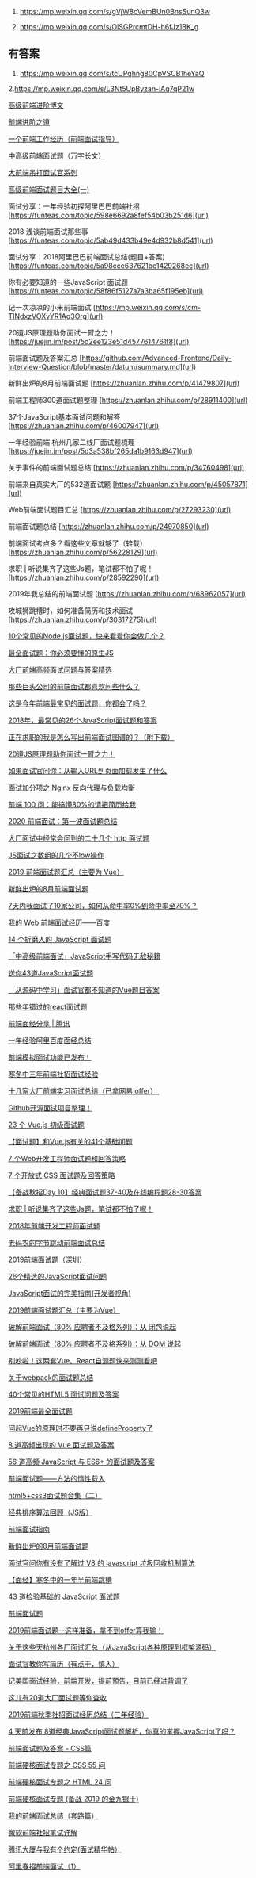 1. https://mp.weixin.qq.com/s/gVjW8oVemBUn0BnsSunQ3w

2. https://mp.weixin.qq.com/s/OlSGPrcmtDH-h6fJz1BK_g

## 有答案

1. https://mp.weixin.qq.com/s/tcUPqhng80CpVSCB1heYaQ

2.https://mp.weixin.qq.com/s/L3Nt5UpByzan-iAq7qP21w

[高级前端进阶博文](https://muyiy.cn/blog/)

[前端进阶之道](https://yuchengkai.cn/)

[一个前端工作经历（前端面试指导）](https://juejin.im/post/5e4ba80c6fb9a07cdf533bca)

[中高级前端面试题（万字长文）](https://juejin.im/post/5e4c0b856fb9a07ccb7e8eca)

[大前端吊打面试官系列](https://juejin.im/post/5e4943d0f265da57537eaba9)

[高级前端面试题目大全(一)](https://www.jianshu.com/p/7c6e4d21bf77)

面试分享：一年经验初探阿里巴巴前端社招
[https://funteas.com/topic/598e6692a8fef54b03b251d6](url)

2018 浅谈前端面试那些事
[https://funteas.com/topic/5ab49d433b49e4d932b8d541](url)

面试分享：2018阿里巴巴前端面试总结(题目+答案)
[https://funteas.com/topic/5a98cce637621be1429268ee](url)

你有必要知道的一些JavaScript 面试题
[https://funteas.com/topic/58f86f5127a7a3ba65f195eb](url)

记一次凉凉的小米前端面试
[https://mp.weixin.qq.com/s/cm-TINdxzVOXvYR1Aq3Org](url)

20道JS原理题助你面试一臂之力！
[https://juejin.im/post/5d2ee123e51d4577614761f8](url)

前端面试题及答案汇总
[https://github.com/Advanced-Frontend/Daily-Interview-Question/blob/master/datum/summary.md](url)

新鲜出炉的8月前端面试题
[https://zhuanlan.zhihu.com/p/41479807](url)

前端工程师300道面试题整理
[https://zhuanlan.zhihu.com/p/28911400](url)

37个JavaScript基本面试问题和解答
[https://zhuanlan.zhihu.com/p/46007947](url)

一年经验前端 杭州几家二线厂面试题梳理
[https://juejin.im/post/5d3a538bf265da1b9163d947](url)

关于事件的前端面试题总结
[https://zhuanlan.zhihu.com/p/34760498](url)

前端来自真实大厂的532道面试题
[https://zhuanlan.zhihu.com/p/45057871](url)

Web前端面试题目汇总
[https://zhuanlan.zhihu.com/p/27293230](url)

前端面试题总结
[https://zhuanlan.zhihu.com/p/24970850](url)

前端面试考点多？看这些文章就够了（转载）
[https://zhuanlan.zhihu.com/p/56228129](url)

求职 | 听说集齐了这些Js题，笔试都不怕了呢！
[https://zhuanlan.zhihu.com/p/28592290](url)

2019年我总结的前端面试题
[https://zhuanlan.zhihu.com/p/68962057](url)

攻城狮跳槽时，如何准备简历和技术面试
[https://zhuanlan.zhihu.com/p/30317275](url)

[10个常见的Node.js面试题，快来看看你会做几个？](https://mp.weixin.qq.com/s/ao2_RQlaKJuIdchzpFVdMg)


[最全面试题：你必须要懂的原生JS](https://mp.weixin.qq.com/s/kRKSRjT6Gljt5boVRuAzIw)

[大厂前端高频面试问题与答案精选](https://mp.weixin.qq.com/s/OUeoshYYui9EsB8SC3D6MA)


[那些巨头公司的前端面试都喜欢问些什么？](https://mp.weixin.qq.com/s/GL1s4dtxjUFhxKWch4aBuQ)

[这是今年前端最常见的面试题，你都会了吗？](https://mp.weixin.qq.com/s/uVZnt6HMs2b9-rPxqkZ-bQ)

[2018年，最常见的26个JavaScript面试题和答案](https://mp.weixin.qq.com/s/4a_r-pILxMa9JC4fszMR_A)

[正在求职的我是怎么写出前端面试图谱的？（附下载）](https://mp.weixin.qq.com/s/97qh-rczSTYyGkzIQ5Pb1A)

[20道JS原理题助你面试一臂之力！](https://mp.weixin.qq.com/s/620g6Gw6KF1N-jWUguw8yQ)

[如果面试官问你：从输入URL到页面加载发生了什么](https://mp.weixin.qq.com/s/gS0LE_knCBU-ytWBkzMLQg)

[面试加分项之 Nginx 反向代理与负载均衡](https://mp.weixin.qq.com/s/n7V-e-J41w8zNOn3NlS-OQ)

[前端 100 问：能搞懂80%的请把简历给我](https://mp.weixin.qq.com/s/6jPP7fOJ-KhvJXfJGAsCVA)

[2020 前端面试：第一波面试题总结](https://mp.weixin.qq.com/s/QACmgbwsWB8M1o6gymgJLw)

[大厂面试中经常会问到的二十几个 http 面试题](https://mp.weixin.qq.com/s/jw2MjTNKp53IoVxjoZ0_JQ)

[JS面试之数组的几个不low操作](https://mp.weixin.qq.com/s/X8X5qMAUmeH3hTSDlvUWVw)

[2019 前端面试题汇总（主要为 Vue）](https://mp.weixin.qq.com/s/n4txF6ZCCEeBaqO-aE2eUQ)

[新鲜出炉的8月前端面试题](https://mp.weixin.qq.com/s/YCgVEHOuFazMSaIYpemqTw)

[7天内我面试了10家公司，如何从命中率0%到命中率至70%？](https://mp.weixin.qq.com/s/lByyDcrOJ3PIwxSt9QIBpg)

[我的 Web 前端面试经历——百度](https://mp.weixin.qq.com/s/x1dzDJ52HDokJjzOb05YRA)

[14 个折磨人的 JavaScript 面试题](https://mp.weixin.qq.com/s/PdJnIL_yCSuh-SSx9AMAbg)

[「中高级前端面试」JavaScript手写代码无敌秘籍](https://mp.weixin.qq.com/s/IIgLOWyjpzcaMAnz-1cI-g)

[送你43道JavaScript面试题](https://mp.weixin.qq.com/s/kkSu5NQeRImTWoWCgK6d9A)

[「从源码中学习」面试官都不知道的Vue题目答案](https://mp.weixin.qq.com/s/w4onfmE5FWc2zqP6mtYc3g)

[那些年错过的react面试题](https://mp.weixin.qq.com/s/MHmu0YED5P6bD6ueCgoWQA)

[前端面经分享 | 腾讯](https://mp.weixin.qq.com/s/0Sfi0PQeKHwi1bZHdGqq4w)

[一年经验阿里百度面经总结](https://mp.weixin.qq.com/s/mOzLa56PHYwP75cFEw0fCw)

[前端模拟面试功能已发布！](https://mp.weixin.qq.com/s/yMMQzmUm-93JGAiQ07GDWg)

[寒冬中三年前端社招面试经验](https://mp.weixin.qq.com/s/Iq9OF1jaL9PKb1_nVHX5Nw)

[十几家大厂前端实习面试总结（已拿网易 offer） ​](https://mp.weixin.qq.com/s/7LupM8hERuv_aCQ7cmRK_Q)

[Github开源面试项目整理！](https://mp.weixin.qq.com/s/-FdDMKTNSBfk3A9nwNMIwA)

[23 个 Vue.js 初级面试题](https://zhuanlan.zhihu.com/p/94339077)

[【面试题】和Vue.js有关的41个基础问题](https://zhuanlan.zhihu.com/p/75989738)

[7 个Web开发工程师面试题和回答策略](https://zhuanlan.zhihu.com/p/58704662)

[7 个开放式 CSS 面试题及回答策略](https://zhuanlan.zhihu.com/p/58265213)

[【备战秋招Day 10】经典面试题37-40及在线编程题28-30答案](https://zhuanlan.zhihu.com/p/27980518)

[求职 | 听说集齐了这些Js题，笔试都不怕了呢！](https://zhuanlan.zhihu.com/p/28592290)

[2018年前端开发工程师面试题](https://zhuanlan.zhihu.com/p/46709123)

[老码农的字节跳动前端面试总结](https://zhuanlan.zhihu.com/p/68974750)

[2019前端面试题（深圳）](https://zhuanlan.zhihu.com/p/60832562)

[26个精选的JavaScript面试问题](https://zhuanlan.zhihu.com/p/46958191)

[JavaScript面试的完美指南(开发者视角)](https://zhuanlan.zhihu.com/p/57274826)

[2019前端面试题汇总（主要为Vue）](https://zhuanlan.zhihu.com/p/57991459)

[破解前端面试（80% 应聘者不及格系列）：从 闭包说起](https://zhuanlan.zhihu.com/p/25855075)

[破解前端面试（80% 应聘者不及格系列）：从 DOM 说起](https://zhuanlan.zhihu.com/p/26420034)

[别吵啦！这两套Vue、React自测题快来测测看吧](https://zhuanlan.zhihu.com/p/54605967)

[关于webpack的面试题总结](https://zhuanlan.zhihu.com/p/44438844)

[40个常见的HTML5 面试问题及答案](https://zhuanlan.zhihu.com/p/68108863)

[2019前端最全面试题](https://zhuanlan.zhihu.com/p/63962882)

[问起Vue的原理时不要再只说defineProperty了](https://zhuanlan.zhihu.com/p/37131046)

[8 道高频出现的 Vue 面试题及答案](https://zhuanlan.zhihu.com/p/78480314)

[56 道高频 JavaScript 与 ES6+ 的面试题及答案](https://zhuanlan.zhihu.com/p/77406355)

[前端面试题——方法的惰性载入](https://zhuanlan.zhihu.com/p/26257297)

[html5+css3面试题合集（二）](https://zhuanlan.zhihu.com/p/79680254)

[经典排序算法回顾（JS版）](https://zhuanlan.zhihu.com/p/29900754)

[前端面试指南](https://zhuanlan.zhihu.com/p/25859524)

[新鲜出炉的8月前端面试题](https://zhuanlan.zhihu.com/p/41479807)

[面试官问你有没有了解过 V8 的 javascript 垃圾回收机制算法](https://zhuanlan.zhihu.com/p/37996721)

[【面经】寒冬中的一年半前端跳槽](https://zhuanlan.zhihu.com/p/54397576)

[43 道检验基础的 JavaScript 面试题](https://zhuanlan.zhihu.com/p/75359676)

[前端面试题](https://zhuanlan.zhihu.com/p/72146172)

[2019前端面试题--这样准备，拿不到offer算我输！](https://zhuanlan.zhihu.com/p/69304513)

[关于这些天杭州各厂面试汇总（从JavaScript各种原理到框架源码）](https://zhuanlan.zhihu.com/p/72085653)

[面试官教你写简历（有点干，慎入）](https://zhuanlan.zhihu.com/p/72743209)

[记美国面试经验，前端开发，提前预告，目前已经进背调了](https://zhuanlan.zhihu.com/p/75047471)

[这儿有20道大厂面试题等你查收](https://zhuanlan.zhihu.com/p/75441518)

[2019前端秋季社招面试经历总结（三年经验）](https://zhuanlan.zhihu.com/p/76798879)

[4 天前发布 8道经典JavaScript面试题解析，你真的掌握JavaScript了吗？](https://zhuanlan.zhihu.com/p/78120686)

[前端面试题及答案 - CSS篇](https://zhuanlan.zhihu.com/p/66516864)

[前端硬核面试专题之 CSS 55 问](https://zhuanlan.zhihu.com/p/77086584)

[前端硬核面试专题之 HTML 24 问](https://zhuanlan.zhihu.com/p/76959719)

[前端硬核面试专题 (备战 2019 的金九银十)](https://zhuanlan.zhihu.com/p/76803900)

[我的前端面试总结（套路篇）](https://zhuanlan.zhihu.com/p/47917319)

[微软前端社招笔试详解](https://zhuanlan.zhihu.com/p/59769969)

[腾讯大厦与我有个约定(面试精华帖）](https://zhuanlan.zhihu.com/p/61646628)

[阿里春招前端面试（1）](https://zhuanlan.zhihu.com/p/62335893)
